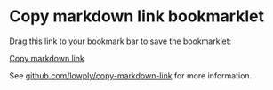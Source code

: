 # Copy markdown link bookmarklet

Drag this link to your bookmark bar to save the bookmarklet:

[Copy markdown link](javascript:(()=%3E%7Bconst%20e=window.location.href,o=%22%5B%22+document.title+%22%5D(%22+e+%22)%22;let%20t=document.createElement(%22textarea%22);t.value=o,document.body.appendChild(t),t.select(),document.execCommand(%22copy%22),console.log(%22Markdown%20link%20%22+t.value+%22%20has%20been%20copied%20to%20your%20clipboard!%22),t.remove()%7D)();)

See [github.com/lowply/copy-markdown-link](https://github.com/lowply/copy-markdown-link) for more information.
